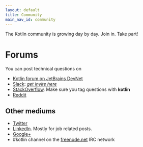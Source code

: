 ```yaml
---
layout: default
title: Community 
main_nav_id: community
---
```


The Kotlin community is growing day by day. Join in. Take part!

# Forums

You can post technical questions on

- [Kotlin forum on JetBrains DevNet](http://devnet.jetbrains.com/community/kotlin)
- [Slack](http://kotlinlang.slack.com): [*get invite here*](http://kotlinslackin.herokuapp.com)
- [StackOverflow](http://stackoverflow.com/questions/tagged/kotlin). Make sure you tag questions with **kotlin**
- [Reddit](http://www.reddit.com/r/Kotlin/)

## Other mediums

- [Twitter](http://twitter.com/kotlin)
- [LinkedIn](https://www.linkedin.com/groups/Kotlin-Developers-7417237?gid=7417237&mostPopular=&trk=tyah&trkInfo=tarId%3A1404329340748%2Ctas%3Akotlin%2Cidx%3A2-1-6). Mostly for job related posts.
- [Google+](https://plus.google.com/communities/104597899765146112928)
- #kotlin channel on the [freenode.net](http://freenode.net) IRC network


